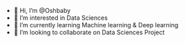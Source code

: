 - 👋 Hi, I’m @Oshbaby
- 👀 I’m interested in Data Sciences 
- 🌱 I’m currently learning Machine learning & Deep learning 
- 💞️ I’m looking to collaborate on Data Sciences Project


<!---
Oshbaby/Oshbaby is a ✨ special ✨ repository because its `README.md` (this file) appears on your GitHub profile.
You can click the Preview link to take a look at your changes.
--->
